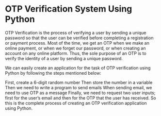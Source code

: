 # OTP Verification System Using Python
OTP Verification is the process of verifying a user by sending a unique password so that the user can be verified before completing a registration or payment process.
Most of the time, we get an OTP when we make an online payment, or when we forget our password, or when creating an account on any online platform. Thus, the sole purpose of an OTP is to verify the identity of a user by sending a unique password.

We can easily create an application for the task of OTP verification using Python by following the steps mentioned below:

First, create a 6-digit random number
Then store the number in a variable
Then we need to write a program to send emails
When sending email, we need to use OTP as a message
Finally, we need to request two user inputs; first for the user’s email and then for the OTP that the user has received.
So this is the complete process of creating an OTP verification application using Python.
